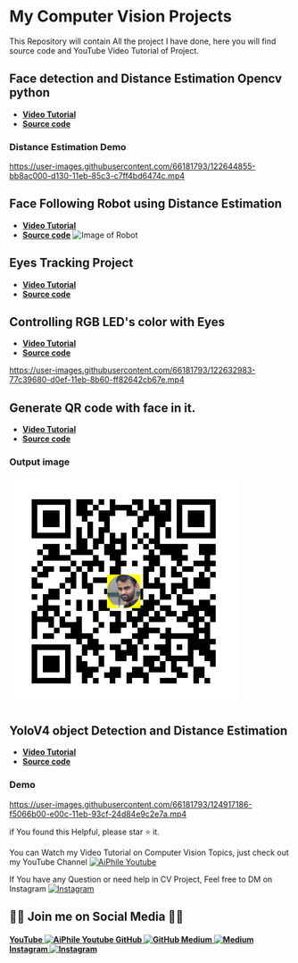 # My Computer Vision Projects
This Repository will contain All the project I have done, here you will find source code and YouTube Video Tutorial of Project.

## Face detection and Distance Estimation Opencv python
- [**Video Tutorial**](https://youtu.be/zzJfAw3ASzY)
- [**Source code**](https://github.com/Asadullah-Dal17/Distance_measurement_using_single_camera) 
### Distance Estimation Demo
https://user-images.githubusercontent.com/66181793/122644855-bb8ac000-d130-11eb-85c3-c7ff4bd6474c.mp4

## Face Following Robot using Distance Estimation
- [**Video Tutorial**](https://youtu.be/5FSOZe96kNg)
- [**Source code**](https://github.com/Asadullah-Dal17/Face-Following-Robot-using-Distance-Estimation)
![Image of Robot](https://github.com/Asadullah-Dal17/Face-Following-Robot-using-Distance-Estimation/blob/master/Images/Robot-image.png)
## Eyes Tracking Project 
- [**Video Tutorial**](https://youtu.be/obKG1SXp76Y)
- [**Source code**](https://github.com/Asadullah-Dal17/Eyes-Tracking-Opencv-and-Dlib) 

## Controlling RGB LED's color with Eyes 

- [**Video Tutorial**](https://youtu.be/3YDlCRS1pes)
- [**Source code**](https://github.com/Asadullah-Dal17/Eyes-Tracking-Opencv-and-Dlib/tree/master/controlHardware) 

https://user-images.githubusercontent.com/66181793/122632983-77c39680-d0ef-11eb-8b60-ff82642cb67e.mp4

## Generate QR code with face in it.
- [**Video Tutorial**](https://youtu.be/a1fVxW942ZQ)
- [**Source code**](https://github.com/Asadullah-Dal17/generate-QR-code-with-face-in-it) 
### Output image 
![QR code With face in it. OutPut image](https://github.com/Asadullah-Dal17/generate-QR-code-with-face-in-it/blob/master/src/QR_Asadullah.png)

## YoloV4 object Detection and Distance Estimation 
- [**Video Tutorial**](https://youtu.be/FcRCwTgYXJw)
- [**Source code**](https://github.com/Asadullah-Dal17/Yolov4-Detector-and-Distance-Estimator)
### Demo
https://user-images.githubusercontent.com/66181793/124917186-f5066b00-e00c-11eb-93cf-24d84e9c2e7a.mp4


if You found this Helpful, please star :star: it.

You can Watch my Video Tutorial on Computer Vision Topics, just check out my YouTube Channel <a href="https://www.youtube.com/c/aiphile">  <img alt="AiPhile Youtube" src="https://user-images.githubusercontent.com/66181793/131223988-882d53a0-4882-468f-9bd7-46b46466baae.png"  width="20"> </a>


If You have any Question or need help in CV Project, Feel free to DM on Instagram  <a href="https://www.instagram.com/aiphile17/">  <img alt="Instagram" src="https://user-images.githubusercontent.com/66181793/131223931-32d84c10-88b4-4cd6-8eb8-89f06c3b5b51.png"  width="20"> </a>

## 💚🖤 Join me on Social Media 🖤💚 

<h4><a href="https://www.youtube.com/c/aiphile"> YouTube  <img alt="AiPhile Youtube" src="https://user-images.githubusercontent.com/66181793/131223988-882d53a0-4882-468f-9bd7-46b46466baae.png"  width="35"> </a> 
 <a href="https://github.com/Asadullah-Dal17">  GitHub   <img alt="GitHub" src="https://user-images.githubusercontent.com/66181793/131223930-9fd2bfc7-9c43-465d-a057-55f3292f3b2b.png"  width="35"> </a> 
  <a href="https://medium.com/@asadullah92c">  Medium   <img alt="Medium" src="https://user-images.githubusercontent.com/66181793/146642235-bde4be12-603d-4eed-bd44-5b28829e17b3.png"  width="35"> </a> 
  <a href="https://www.instagram.com/aiphile17/">   Instagram <img alt="Instagram" src="https://user-images.githubusercontent.com/66181793/131223931-32d84c10-88b4-4cd6-8eb8-89f06c3b5b51.png"  width="35"> </a> </h4>
